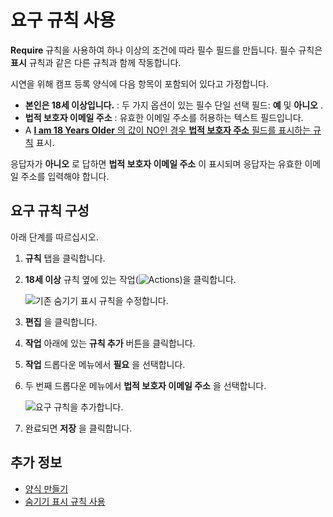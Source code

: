 # 요구 규칙 사용

**Require** 규칙을 사용하여 하나 이상의 조건에 따라 필수 필드를 만듭니다. 필수 규칙은 **표시** 규칙과 같은 다른 규칙과 함께 작동합니다.

시연을 위해 캠프 등록 양식에 다음 항목이 포함되어 있다고 가정합니다.

* **본인은 18세 이상입니다.** : 두 가지 옵션이 있는 필수 단일 선택 필드: **예** 및 **아니오** .
* **법적 보호자 이메일 주소** : 유효한 이메일 주소를 허용하는 텍스트 필드입니다.
* A [**I am 18 Years Older** 의 값이 NO인 경우 **법적 보호자 주소** 필드를 표시하는 규칙](./using-the-show-hide-rule.md) 표시.

응답자가 **아니오** 로 답하면 **법적 보호자 이메일 주소** 이 표시되며 응답자는 유효한 이메일 주소를 입력해야 합니다.

## 요구 규칙 구성

아래 단계를 따르십시오.

1. **규칙** 탭을 클릭합니다.
1. **18세 이상** 규칙 옆에 있는 작업(![Actions](../../../images/icon-actions.png))을 클릭합니다.

    ![기존 숨기기 표시 규칙을 수정합니다.](./using-the-require-rule/images/01.png)

1. **편집** 을 클릭합니다.
1. **작업** 아래에 있는 **규칙 추가** 버튼을 클릭합니다.
1. **작업** 드롭다운 메뉴에서 **필요** 을 선택합니다.
1. 두 번째 드롭다운 메뉴에서 **법적 보호자 이메일 주소** 을 선택합니다.

    ![요구 규칙을 추가합니다.](./using-the-require-rule/images/02.png)

1. 완료되면 **저장** 을 클릭합니다.

## 추가 정보

* [양식 만들기](../creating-and-managing-forms/creating-forms.md)
* [숨기기 표시 규칙 사용](./using-the-show-hide-rule.md)
